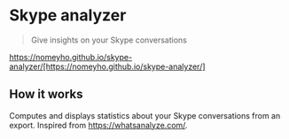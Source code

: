 # Skype analyzer
> Give insights on your Skype conversations

https://nomeyho.github.io/skype-analyzer/[https://nomeyho.github.io/skype-analyzer/]

## How it works
Computes and displays statistics about your Skype conversations from an export. Inspired from https://whatsanalyze.com/. 
